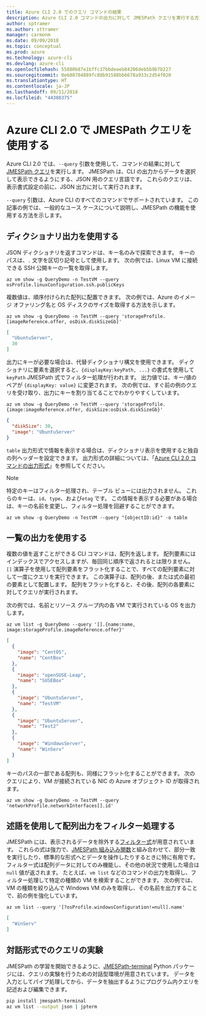 ```yaml
---
title: Azure CLI 2.0 でのクエリ コマンドの結果
description: Azure CLI 2.0 コマンドの出力に対して JMESPath クエリを実行する方法について説明します。
author: sptramer
ms.author: sttramer
manager: carmonm
ms.date: 09/09/2018
ms.topic: conceptual
ms.prod: azure
ms.technology: azure-cli
ms.devlang: azure-cli
ms.openlocfilehash: 55880b87e1bffc37bbdeaeb84206deb5b9b7b227
ms.sourcegitcommit: 0e688704889fc88b91588bb6678a933c2d54f020
ms.translationtype: HT
ms.contentlocale: ja-JP
ms.lasthandoff: 09/11/2018
ms.locfileid: "44388375"
---
```

# <a name="use-jmespath-queries-with-azure-cli-20"></a>Azure CLI 2.0 で JMESPath クエリを使用する

Azure CLI 2.0 では、`--query` 引数を使用して、コマンドの結果に対して [JMESPath クエリ](http://jmespath.org)を実行します。 JMESPath は、CLI の出力からデータを選択して表示できるようにする、JSON 用のクエリ言語です。 これらのクエリは、表示書式設定の前に、JSON 出力に対して実行されます。

`--query` 引数は、Azure CLI のすべてのコマンドでサポートされています。 この記事の例では、一般的なユース ケースについて説明し、JMESPath の機能を使用する方法を示します。

## <a name="work-with-dictionary-output"></a>ディクショナリ出力を使用する

JSON ディクショナリを返すコマンドは、キー名のみで探索できます。 キーのパスは、`.` 文字を区切り記号として使用します。 次の例では、Linux VM に接続できる SSH 公開キーの一覧を取得します。

```azurecli-interactive
az vm show -g QueryDemo -n TestVM --query osProfile.linuxConfiguration.ssh.publicKeys
```

複数値は、順序付けられた配列に配置できます。 次の例では、Azure のイメージ オファリング名と OS ディスクのサイズを取得する方法を示します。

```azurecli-interactive
az vm show -g QueryDemo -n TestVM --query 'storageProfile.[imageReference.offer, osDisk.diskSizeGb]'
```

```json
[
  "UbuntuServer",
  30
]
```

出力にキーが必要な場合は、代替ディクショナリ構文を使用できます。  ディクショナリに要素を選択すると、`{displayKey:keyPath, ...}` の書式を使用して `keyPath` JMESPath 式でフィルター処理が行われます。 出力値では、キー/値のペアが `{displayKey: value}` に変更されます。 次の例では、すぐ前の例のクエリを受け取り、出力にキーを割り当てることでわかりやすくしています。

```azurecli-interactive
az vm show -g QueryDemo -n TestVM --query 'storageProfile.{image:imageReference.offer, diskSize:osDisk.diskSizeGb}'
```

```json
{
  "diskSize": 30,
  "image": "UbuntuServer"
}
```

`table` 出力形式で情報を表示する場合は、ディクショナリ表示を使用すると独自の列ヘッダーを設定できます。 出力形式の詳細については、「[Azure CLI 2.0 コマンドの出力形式](/cli/azure/format-output-azure-cli)」を参照してください。

> [!NOTE]
> 特定のキーはフィルター処理され、テーブル ビューには出力されません。 これらのキーは、`id`、`type`、および`etag` です。 この情報を表示する必要がある場合は、キーの名前を変更し、フィルター処理を回避することができます。
>
> ```azurecli
> az vm show -g QueryDemo -n TestVM --query "{objectID:id}" -o table
> ```

## <a name="work-with-list-output"></a>一覧の出力を使用する

複数の値を返すことができる CLI コマンドは、配列を返します。 配列要素にはインデックスでアクセスしますが、毎回同じ順序で返されるとは限りません。 `[]` 演算子を使用して配列要素をフラット化することで、すべての配列要素に対して一度にクエリを実行できます。 この演算子は、配列の後、または式の最初の要素として配置します。 配列をフラット化すると、その後、配列の各要素に対してクエリが実行されます。

次の例では、名前とリソース グループ内の各 VM で実行されている OS を出力します。

```azurecli-interactive
az vm list -g QueryDemo --query '[].{name:name, image:storageProfile.imageReference.offer}'
```

```json
[
  {
    "image": "CentOS",
    "name": "CentBox"
  },
  {
    "image": "openSUSE-Leap",
    "name": "SUSEBox"
  },
  {
    "image": "UbuntuServer",
    "name": "TestVM"
  },
  {
    "image": "UbuntuServer",
    "name": "Test2"
  },
  {
    "image": "WindowsServer",
    "name": "WinServ"
  }
]
```

キーのパスの一部である配列も、同様にフラット化することができます。 次のクエリにより、VM が接続されている NIC の Azure オブジェクト ID が取得されます。

```azurecli-interactive
az vm show -g QueryDemo -n TestVM --query 'networkProfile.networkInterfaces[].id'
```

## <a name="filter-array-output-with-predicates"></a>述語を使用して配列出力をフィルター処理する

JMESPath には、表示されるデータを除外する[フィルター式](http://jmespath.org/specification.html#filterexpressions)が用意されています。 これらの式は強力で、[JMESPath 組み込み関数](http://jmespath.org/specification.html#built-in-functions)と組み合わせて、部分一致を実行したり、標準的な形式へとデータを操作したりするときに特に有用です。 フィルター式は配列データに対してのみ機能し、その他の状況で使用した場合は `null` 値が返されます。 たとえば、`vm list` などのコマンドの出力を取得し、フィルター処理して特定の種類の VM を検索することができます。 次の例では、VM の種類を絞り込んで Windows VM のみを取得し、その名前を出力することで、前の例を強化しています。

```azurecli-interactive
az vm list --query '[?osProfile.windowsConfiguration!=null].name'
```

```json
[
  "WinServ"
]
```

## <a name="experiment-with-queries-interactively"></a>対話形式でのクエリの実験

JMESPath の学習を開始できるように、[JMESPath-terminal](https://github.com/jmespath/jmespath.terminal) Python パッケージには、クエリの実験を行うための対話型環境が用意されています。 データを入力としてパイプ処理してから、データを抽出するようにプログラム内クエリを記述および編集できます。

```bash
pip install jmespath-terminal
az vm list --output json | jpterm
```
